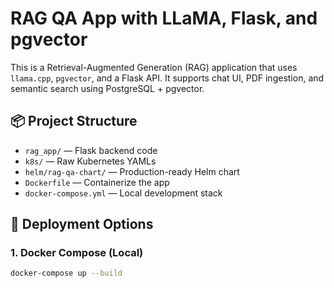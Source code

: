 # RAG QA App with LLaMA, Flask, and pgvector

This is a Retrieval-Augmented Generation (RAG) application that uses `llama.cpp`, `pgvector`, and a Flask API. It supports chat UI, PDF ingestion, and semantic search using PostgreSQL + pgvector.

## 📦 Project Structure

- `rag_app/` — Flask backend code
- `k8s/` — Raw Kubernetes YAMLs
- `helm/rag-qa-chart/` — Production-ready Helm chart
- `Dockerfile` — Containerize the app
- `docker-compose.yml` — Local development stack

## 🚀 Deployment Options

### 1. Docker Compose (Local)
```bash
docker-compose up --build
